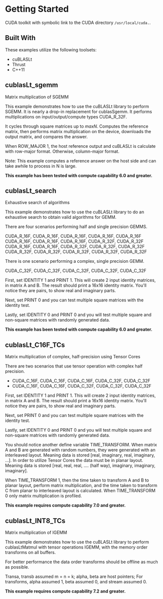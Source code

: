 # Getting Started
CUDA toolkit with symbolic link to the CUDA directory ```/usr/local/cuda.```.

## Built With
These examples utilize the following toolsets:
* cuBLASLt
* Thrust
* C++11

## cublasLt_sgemm

Matrix multiplication of SGEMM

This example demonstrates how to use the cuBLASLt library to perform SGEMM. It is nearly a drop-in replacement for cublasSgemm. It performs multiplications on input/output/compute types CUDA_R_32F.

It cycles through square matrices up to _maxN_. Computes the reference matrix, then performs matrix multiplication on the device, downloads the output matrix, and compares the answer.

When ROW_MAJOR 1, the host reference output and cuBLASLt is calculate with row-major format. Otherwise, column-major format.

Note: This example computes a reference answer on the host side and can take awhile to process in N is large.

**This example has been tested with compute capability 6.0 and greater.**

## cublasLt_search

Exhaustive search of algorithms

This example demonstrates how to use the cuBLASLt library to do an exhaustive search to obtain valid algorithms for GEMM.

There are four scenarios performing half and single precision GEMMS.

CUDA_R_16F, CUDA_R_16F, CUDA_R_16F, CUDA_R_16F, CUDA_R_16F
CUDA_R_16F, CUDA_R_16F, CUDA_R_16F, CUDA_R_32F, CUDA_R_32F
CUDA_R_16F, CUDA_R_16F, CUDA_R_32F, CUDA_R_32F, CUDA_R_32F
CUDA_R_32F, CUDA_R_32F, CUDA_R_32F, CUDA_R_32F, CUDA_R_32F

There is one scenario performing a complex, single precision GEMM.

CUDA_C_32F, CUDA_C_32F, CUDA_C_32F, CUDA_C_32F, CUDA_C_32F

First, set IDENTITY 1 and PRINT 1. This will create 2 input identity matrices, in matrix A and B. The result should print a 16x16 identity matrix. You'll notice they are pairs, to show real and imaginary parts.

Next, set PRINT 0 and you can test multiple square matrices with the identity test.

Lastly, set IDENTITY 0 and PRINT 0 and you will test multiple square and non-square matrices with randomly generated data.

**This example has been tested with compute capability 6.0 and greater.**

## cublasLt_C16F_TCs

Matrix multiplication of complex, half-precision using Tensor Cores

There are two scenarios that use tensor operation with complex half precision.
* CUDA_C_16F, CUDA_C_16F, CUDA_C_16F, CUDA_C_32F, CUDA_C_32F
* CUDA_C_16F, CUDA_C_16F, CUDA_C_32F, CUDA_C_32F, CUDA_C_32F

First, set IDENTITY 1 and PRINT 1. This will create 2 input identity matrices, in matrix A and B. The result should print a 16x16 identity matrix. You'll notice they are pairs, to show real and imaginary parts.

Next, set PRINT 0 and you can test multiple square matrices with the identity test.

Lastly, set IDENTITY 0 and PRINT 0 and you will test multiple square and non-square matrices with randomly generated data.

You should notice another define variable TIME_TRANSFORM. When matrix A and B are generated with random numbers, they were generated with an interleaved layout. Meaning data is stored [real, imaginary, real, imaginary, ...]. In order to utilize Tensor Cores the data must be in planar layout. Meaning data is stored [real, real, real, .... (half way), imaginary, imaginary, imaginary].

When TIME_TRANSFORM 1, then the time taken to transform A and B to planar layout, perform matrix multiplication, and the time taken to transform C from planar to interleaved layout is calculated. When TIME_TRANSFORM 0 only matrix multiplication is profiled.

**This example requires compute capability 7.0 and greater.**

## cublasLt_INT8_TCs

Matrix multiplication of IGEMM

This example demonstrates how to use the cuBLASLt library to perform cublasLtMatmul with tensor operations IGEMM, with the memory order transforms on all buffers.

For better performance the data order transforms should be offline as much as possible.

Transa, transb assumed m = n = k; alpha, beta are host pointers;
For transforms, alpha assumed 1, beta assumed 0, and stream assumed 0.

**This example requires compute capability 7.2 and greater.**
